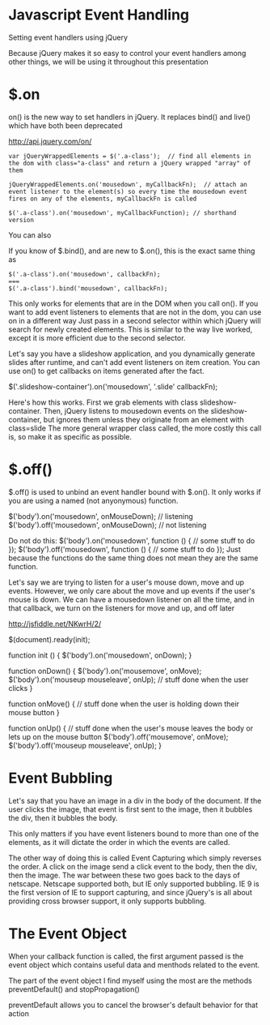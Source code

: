 # Javascript Event Handling

Setting event handlers using jQuery

Because jQuery makes it so easy to control your event handlers among other things, we will be using it
throughout this presentation

# $.on

on() is the new way to set handlers in jQuery.  It replaces bind() and live() which have both been deprecated

http://api.jquery.com/on/

    var jQueryWrappedElements = $('.a-class');  // find all elements in the dom with class="a-class" and return a jQuery wrapped "array" of them

    jQueryWrappedElements.on('mousedown', myCallbackFn);  // attach an event listener to the element(s) so every time the mousedown event fires on any of the elements, myCallbackFn is called

    $('.a-class').on('mousedown', myCallbackFunction); // shorthand version

You can also 

If you know of $.bind(), and are new to $.on(), this is the exact same thing as 

    $('.a-class').on('mousedown', callbackFn);
    ===
    $('.a-class').bind('mousedown', callbackFn);

This only works for elements that are in the DOM when you call on().
If you want to add event listeners to elements that are not in the dom, you can use on in a different way
Just pass in a second selector within which jQuery will search for newly created elements.
This is similar to the way live worked, except it is more efficient due to the second selector.

Let's say you have a slideshow application, and you dynamically generate slides after runtime, and can't
add event listeners on item creation.  You can use on() to get callbacks on items generated after the fact.

$('.slideshow-container').on('mousedown', '.slide' callbackFn);

Here's how this works.  First we grab elements with class slideshow-container.
Then, jQuery listens to mousedown events on the slideshow-container, but ignores them unless they
originate from an element with class=slide
The more general wrapper class called, the more costly this call is, so make it as specific as possible.

# $.off()

$.off() is used to unbind an event handler bound with $.on().  It only works if you are using a named (not anyonymous) function.

$('body').on('mousedown', onMouseDown);
// listening
$('body').off('mousedown', onMouseDown);
// not listening

Do not do this:
$('body').on('mousedown', function () {
    // some stuff to do
});
$('body').off('mousedown', function () {
    // some stuff to do
});
Just because the functions do the same thing does not mean they are the same function.

Let's say we are trying to listen for a user's mouse down, move and up events.  However, we only care about the move and up events if the user's mouse is down.
We can have a mousedown listener on all the time, and in that callback, we turn on the listeners for move and up, and off later

http://jsfiddle.net/NKwrH/2/

$(document).ready(init);

function init () {
    $('body').on('mousedown', onDown);
}

function onDown() {
    $('body').on('mousemove', onMove);
    $('body').on('mouseup mouseleave', onUp);
    // stuff done when the user clicks
}

function onMove() {
    // stuff done when the user is holding down their mouse button
}

function onUp() {
    // stuff done when the user's mouse leaves the body or lets up on the mouse button
    $('body').off('mousemove', onMove);
    $('body').off('mouseup mouseleave', onUp);
}

# Event Bubbling

Let's say that you have an image in a div in the body of the document.  If the user clicks the image, that event is first sent to the image, then it bubbles the div, then it bubbles the body.  

This only matters if you have event listeners bound to more than one of the elements, as it will dictate the order in which the events are called.  

The other way of doing this is called Event Capturing which simply reverses the order.  A click on the image send a click
event to the body, then the div, then the image.  The war between these two goes back to the days of netscape.
Netscape supported both, but IE only supported bubbling.  IE 9 is the first version of IE to support capturing, and since
jQuery's is all about providing cross browser support, it only supports bubbling.

# The Event Object

When your callback function is called, the first argument passed is the event object which contains useful data and menthods
related to the event.  

The part of the event object I find myself using the most are the methods preventDefault() and stopPropagation()

preventDefault allows you to cancel the browser's default behavior for that action